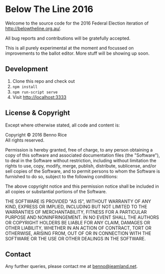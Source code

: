 # Below The Line 2016

Welcome to the source code for the 2016 Federal Election iteration of http://belowtheline.org.au/.

All bug reports and contributions will be gratefully accepted.

This is all purely experimental at the moment and focussed on improvements to
the ballot editor. More stuff will be showing up soon.

## Development

  1. Clone this repo and check out
  1. `npm install`
  1. `npm run-script serve`
  1. Visit [http://localhost:3333](http://localhost:3333)

## License & Copyright

Except where otherwise stated, all code and content is:

Copyright &copy; 2016 Benno Rice  
All rights reserved.

Permission is hereby granted, free of charge, to any person obtaining a copy of this software and associated documentation files (the "Software"), to deal in the Software without restriction, including without limitation the rights to use, copy, modify, merge, publish, distribute, sublicense, and/or sell copies of the Software, and to permit persons to whom the Software is furnished to do so, subject to the following conditions:

The above copyright notice and this permission notice shall be included in all copies or substantial portions of the Software.

THE SOFTWARE IS PROVIDED "AS IS", WITHOUT WARRANTY OF ANY KIND, EXPRESS OR IMPLIED, INCLUDING BUT NOT LIMITED TO THE WARRANTIES OF MERCHANTABILITY, FITNESS FOR A PARTICULAR PURPOSE AND NONINFRINGEMENT. IN NO EVENT SHALL THE AUTHORS OR COPYRIGHT HOLDERS BE LIABLE FOR ANY CLAIM, DAMAGES OR OTHER LIABILITY, WHETHER IN AN ACTION OF CONTRACT, TORT OR OTHERWISE, ARISING FROM, OUT OF OR IN CONNECTION WITH THE SOFTWARE OR THE USE OR OTHER DEALINGS IN THE SOFTWARE.

## Contact

Any further queries, please contact me at benno@jeamland.net.
